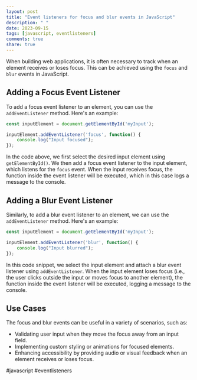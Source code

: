 ```yaml
---
layout: post
title: "Event listeners for focus and blur events in JavaScript"
description: " "
date: 2023-09-15
tags: [javascript, eventlisteners]
comments: true
share: true
---
```


When building web applications, it is often necessary to track when an element receives or loses focus. This can be achieved using the `focus` and `blur` events in JavaScript.

## Adding a Focus Event Listener

To add a focus event listener to an element, you can use the `addEventListener` method. Here's an example:

```javascript
const inputElement = document.getElementById('myInput');

inputElement.addEventListener('focus', function() {
    console.log("Input focused");
});
```

In the code above, we first select the desired input element using `getElementById()`. We then add a focus event listener to the input element, which listens for the `focus` event. When the input receives focus, the function inside the event listener will be executed, which in this case logs a message to the console.

## Adding a Blur Event Listener

Similarly, to add a blur event listener to an element, we can use the `addEventListener` method. Here's an example:

```javascript
const inputElement = document.getElementById('myInput');

inputElement.addEventListener('blur', function() {
    console.log("Input blurred");
});
```

In this code snippet, we select the input element and attach a blur event listener using `addEventListener`. When the input element loses focus (i.e., the user clicks outside the input or moves focus to another element), the function inside the event listener will be executed, logging a message to the console.

## Use Cases

The focus and blur events can be useful in a variety of scenarios, such as:

- Validating user input when they move the focus away from an input field.
- Implementing custom styling or animations for focused elements.
- Enhancing accessibility by providing audio or visual feedback when an element receives or loses focus.

#javascript #eventlisteners
